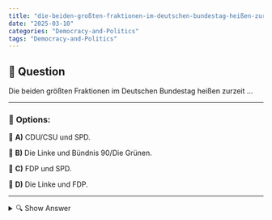 ```yaml
---
title: "die-beiden-großten-fraktionen-im-deutschen-bundestag-heißen-zurzeit-…"
date: "2025-03-10"
categories: "Democracy-and-Politics"
tags: "Democracy-and-Politics"
---
```


## 📌 **Question**

Die beiden größten Fraktionen im Deutschen Bundestag heißen zurzeit …



---

### 📝 **Options:**

🔘 **A)** CDU/CSU und SPD.

🔘 **B)** Die Linke und Bündnis 90/Die Grünen.

🔘 **C)** FDP und SPD.

🔘 **D)** Die Linke und FDP.

---

<details>
  <summary>🔍 Show Answer</summary>

  <p>
💡  <b>Correct Answer:</b>  a
  </p>
  <p>
    📖<b>Explanation:</b>
    Der Deutsche Bundestag ist das nationale Parlament Deutschlands und besteht aus mehreren Fraktionen, die unterschiedliche politische Parteien repräsentieren. Traditionell gehören die CDU/CSU und die SPD zu den größten Fraktionen und spielen eine zentrale Rolle in der Regierungsbildung. Neben ihnen gibt es weitere wichtige Parteien wie Bündnis 90/Die Grünen, FDP und Die Linke. Die Zusammensetzung des Bundestags spiegelt die politische Vielfalt des Landes wider und beeinflusst die Gesetzgebung und Regierungspolitik maßgeblich.
  </p>
</details>
